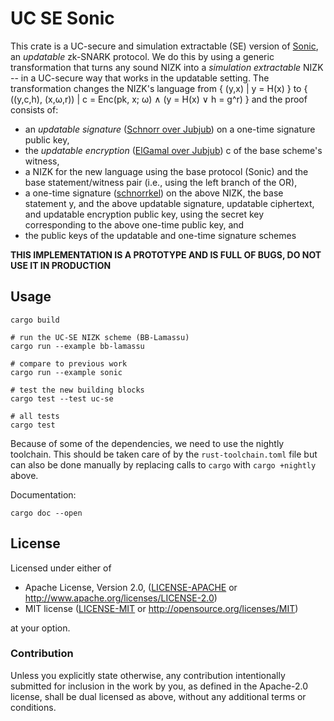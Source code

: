 # UC SE Sonic

This crate is a UC-secure and simulation extractable (SE) version of [Sonic](https://github.com/ebfull/sonic), an _updatable_ zk-SNARK protocol. We do this by using a generic transformation that turns any sound NIZK into a _simulation extractable_ NIZK -- in a UC-secure way that works in the updatable setting. The transformation changes the NIZK's language from { (y,x) | y = H(x) } to { ((y,c,h), (x,&omega;,r)) | c = Enc(pk, x; &omega;) &and; (y = H(x) &or; h = g^r) } and the proof consists of:
- an _updatable signature_ ([Schnorr over Jubjub](https://github.com/nglaeser/jubjub-schnorr)) on a one-time signature public key, 
- the _updatable encryption_ ([ElGamal over Jubjub](https://github.com/nglaeser/jubjub-elgamal)) c of the base scheme's witness,
- a NIZK for the new language using the base protocol (Sonic) and the base statement/witness pair (i.e., using the left branch of the OR),
- a one-time signature ([schnorrkel](https://crates.io/crates/schnorrkel)) on the above NIZK, the base statement y, and the above updatable signature, updatable ciphertext, and updatable encryption public key, using the secret key corresponding to the above one-time public key, and
- the public keys of the updatable and one-time signature schemes

**THIS IMPLEMENTATION IS A PROTOTYPE AND IS FULL OF BUGS, DO NOT USE IT IN PRODUCTION**

## Usage

```
cargo build

# run the UC-SE NIZK scheme (BB-Lamassu)
cargo run --example bb-lamassu

# compare to previous work
cargo run --example sonic

# test the new building blocks
cargo test --test uc-se

# all tests
cargo test
```

Because of some of the dependencies, we need to use the nightly toolchain. This should be taken care of by the `rust-toolchain.toml` file but can also be done manually by replacing calls to `cargo` with `cargo +nightly` above.

Documentation:
```
cargo doc --open
```

## License

Licensed under either of

 * Apache License, Version 2.0, ([LICENSE-APACHE](LICENSE-APACHE) or http://www.apache.org/licenses/LICENSE-2.0)
 * MIT license ([LICENSE-MIT](LICENSE-MIT) or http://opensource.org/licenses/MIT)

at your option.

### Contribution

Unless you explicitly state otherwise, any contribution intentionally submitted for inclusion in the work by you, as defined in the Apache-2.0 license, shall be dual licensed as above, without any additional terms or conditions.